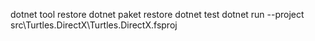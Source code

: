 dotnet tool restore
dotnet paket restore
dotnet test
dotnet run --project src\Turtles.DirectX\Turtles.DirectX.fsproj

